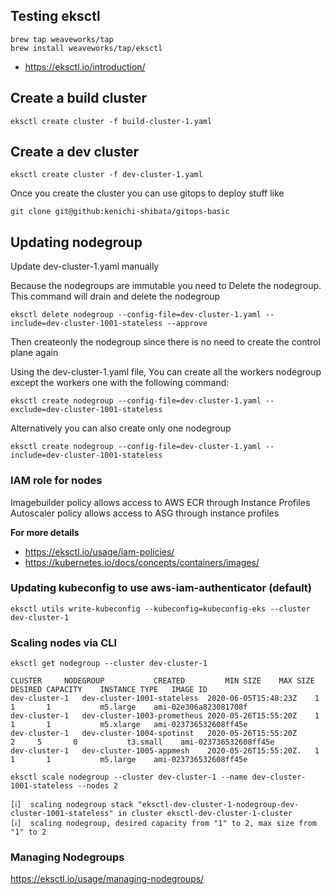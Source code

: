 Testing eksctl
------

```
brew tap weaveworks/tap
brew install weaveworks/tap/eksctl
```

* https://eksctl.io/introduction/


Create a build cluster
---
```
eksctl create cluster -f build-cluster-1.yaml
```


Create a dev cluster
------
```
eksctl create cluster -f dev-cluster-1.yaml
```

Once you create the cluster you can use gitops to deploy stuff like

```
git clone git@github:kenichi-shibata/gitops-basic
```

Updating nodegroup
----

Update dev-cluster-1.yaml manually

Because the nodegroups are immutable you need to Delete the nodegroup. This
command will drain and delete the nodegroup

```
eksctl delete nodegroup --config-file=dev-cluster-1.yaml --include=dev-cluster-1001-stateless --approve
```

Then createonly the nodegroup since there is no need to create the control
plane again

Using the dev-cluster-1.yaml file, You can create all the workers nodegroup except the workers one with the following command:

```
eksctl create nodegroup --config-file=dev-cluster-1.yaml --exclude=dev-cluster-1001-stateless

```

Alternatively you can also create only one nodegroup

```
eksctl create nodegroup --config-file=dev-cluster-1.yaml --include=dev-cluster-1001-stateless
```

### IAM role for nodes

Imagebuilder policy allows access to AWS ECR through Instance Profiles
Autoscaler policy allows access to ASG through instance profiles

**For more details**
- https://eksctl.io/usage/iam-policies/
- https://kubernetes.io/docs/concepts/containers/images/

### Updating kubeconfig to use aws-iam-authenticator (default)

```
eksctl utils write-kubeconfig --kubeconfig=kubeconfig-eks --cluster dev-cluster-1
```

### Scaling nodes via CLI

```
eksctl get nodegroup --cluster dev-cluster-1

CLUSTER		NODEGROUP			CREATED			MIN SIZE	MAX SIZE	DESIRED CAPACITY	INSTANCE TYPE	IMAGE ID
dev-cluster-1	dev-cluster-1001-stateless	2020-06-05T15:48:23Z	1		1		1			m5.large	ami-02e306a823081708f
dev-cluster-1	dev-cluster-1003-prometheus	2020-05-26T15:55:20Z	1		1		1			m5.xlarge	ami-023736532608ff45e
dev-cluster-1	dev-cluster-1004-spotinst	2020-05-26T15:55:20Z	  2		5		0			t3.small	ami-023736532608ff45e
dev-cluster-1	dev-cluster-1005-appmesh	2020-05-26T15:55:20Z.   1		1		1			m5.large	ami-023736532608ff45e

eksctl scale nodegroup --cluster dev-cluster-1 --name dev-cluster-1001-stateless --nodes 2

[ℹ]  scaling nodegroup stack "eksctl-dev-cluster-1-nodegroup-dev-cluster-1001-stateless" in cluster eksctl-dev-cluster-1-cluster
[ℹ]  scaling nodegroup, desired capacity from "1" to 2, max size from "1" to 2
```

### Managing Nodegroups

https://eksctl.io/usage/managing-nodegroups/


